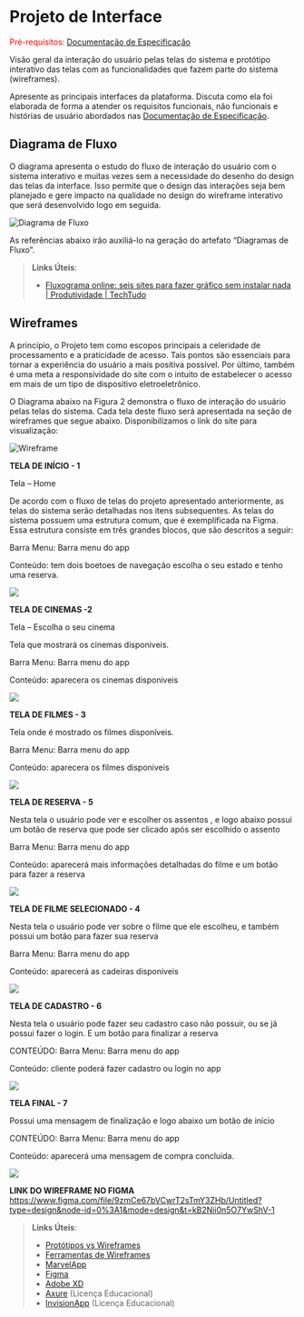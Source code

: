 
# Projeto de Interface

<span style="color:red">Pré-requisitos: <a href="2-Especificação do Projeto.md"> Documentação de Especificação</a></span>

Visão geral da interação do usuário pelas telas do sistema e protótipo interativo das telas com as funcionalidades que fazem parte do sistema (wireframes).

 Apresente as principais interfaces da plataforma. Discuta como ela foi elaborada de forma a atender os requisitos funcionais, não funcionais e histórias de usuário abordados nas <a href="2-Especificação do Projeto.md"> Documentação de Especificação</a>.

## Diagrama de Fluxo

O diagrama apresenta o estudo do fluxo de interação do usuário com o sistema interativo e  muitas vezes sem a necessidade do desenho do design das telas da interface. Isso permite que o design das interações seja bem planejado e gere impacto na qualidade no design do wireframe interativo que será desenvolvido logo em seguida.

![Diagrama de Fluxo](img/diagramaFluxo.png)

As referências abaixo irão auxiliá-lo na geração do artefato “Diagramas de Fluxo”.

> **Links Úteis**:
> - [Fluxograma online: seis sites para fazer gráfico sem instalar nada | Produtividade | TechTudo](https://www.techtudo.com.br/listas/2019/03/fluxograma-online-seis-sites-para-fazer-grafico-sem-instalar-nada.ghtml)

## Wireframes

A princípio, o Projeto tem como escopos principais a celeridade de processamento e a praticidade de acesso. Tais pontos são essenciais para tornar a experiência do usuário a mais positiva possível. Por último, também é uma meta a responsividade do site com o intuito de estabelecer o acesso em mais de um tipo de dispositivo eletroeletrônico.

O Diagrama abaixo na Figura 2 demonstra o fluxo de interação do usuário pelas telas do sistema. Cada tela deste fluxo será apresentada na seção de wireframes que segue abaixo. Disponibilizamos o link do site para visualização:

![Wireframe](img/figma.png)


**TELA DE INÍCIO - 1** 

Tela – Home

De acordo com o fluxo de telas do projeto apresentado anteriormente, as telas do sistema serão detalhadas nos itens subsequentes. As telas do sistema possuem uma estrutura comum, que é exemplificada na Figma. Essa estrutura consiste em três grandes blocos, que são descritos a seguir:

Barra Menu: Barra menu do app

Conteúdo: tem dois boetoes de navegação escolha o seu estado e tenho uma reserva.

![](img/home.png)

**TELA DE CINEMAS -2**

Tela – Escolha o seu cinema

Tela que mostrará os cinemas disponiveis. 

Barra Menu: Barra menu do app

Conteúdo: aparecera os cinemas disponiveis 

![](img/pag1.png)

**TELA DE FILMES - 3**

Tela onde é mostrado os filmes disponíveis.

Barra Menu: Barra menu do app

Conteúdo: aparecera os filmes disponiveis 

![](img/pag2.png)

**TELA DE RESERVA - 5**

Nesta tela o usuário pode ver e escolher os assentos , e logo abaixo possui um botão de reserva que pode ser clicado após ser escolhido o assento

Barra Menu: Barra menu do app

Conteúdo: aparecerá mais informações detalhadas do filme e um botão para fazer a reserva 


![](img/pag3.png)

**TELA DE FILME SELECIONADO - 4**

Nesta tela o usuário pode ver sobre o filme que ele escolheu, e também possui um botão para fazer sua reserva

Barra Menu: Barra menu do app

Conteúdo: aparecerá as cadeiras disponiveis 


![](img/pag5.png)

**TELA DE CADASTRO - 6**

Nesta tela o usuário pode fazer seu cadastro caso não possuir, ou se já possui fazer o login. E um botão para finalizar a reserva

CONTEÚDO:
Barra Menu: Barra menu do app

Conteúdo: cliente poderá fazer cadastro ou login no app

![](img/pag6.png)

**TELA FINAL - 7**

Possui uma mensagem de finalização e logo abaixo um botão de início

CONTEÚDO:
Barra Menu: Barra menu do app

Conteúdo: aparecerá uma mensagem de compra concluida.

![](img/pag7.png)

**LINK DO WIREFRAME NO FIGMA**
https://www.figma.com/file/9zmCe67bVCwrT2sTmY3ZHb/Untitled?type=design&node-id=0%3A1&mode=design&t=kB2Nii0n5O7YwShV-1




 
> **Links Úteis**:
> - [Protótipos vs Wireframes](https://www.nngroup.com/videos/prototypes-vs-wireframes-ux-projects/)
> - [Ferramentas de Wireframes](https://rockcontent.com/blog/wireframes/)
> - [MarvelApp](https://marvelapp.com/developers/documentation/tutorials/)
> - [Figma](https://www.figma.com/)
> - [Adobe XD](https://www.adobe.com/br/products/xd.html#scroll)
> - [Axure](https://www.axure.com/edu) (Licença Educacional)
> - [InvisionApp](https://www.invisionapp.com/) (Licença Educacional)
